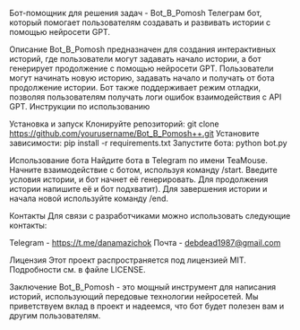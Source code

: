 Бот-помощник для решения задач - Bot_B_Pomosh
Телеграм бот, который помогает пользователям создавать и развивать истории с помощью нейросети GPT.

Описание
Bot_B_Pomosh предназначен для создания интерактивных историй, где пользователи могут задавать начало истории, а бот генерирует продолжение с помощью нейросети GPT. Пользователи могут начинать новую историю, задавать начало и получать от бота продолжение истории. Бот также поддерживает режим отладки, позволяя пользователям получать логи ошибок взаимодействия с API GPT.
Инструкции по использованию

Установка и запуск
Клонируйте репозиторий:
git clone https://github.com/yourusername/Bot_B_Pomosh++.git
Установите зависимости:
pip install -r requirements.txt
Запустите бота:
python bot.py

Использование бота
Найдите бота в Telegram по имени TeaMouse.
Начните взаимодействие с ботом, используя команду /start.
Введите условия истории, и бот начнет её генерировать.
Для продолжения истории напишите её и бот подхватит).
Для завершения истории и начала новой используйте команду /end.

Контакты
Для связи с разработчиками можно использовать следующие контакты:

Telegram - https://t.me/danamazichok
Почта - debdead1987@gmail.com 

Лицензия
Этот проект распространяется под лицензией MIT. Подробности см. в файле LICENSE.

Заключение
Bot_B_Pomosh - это мощный инструмент для написания историй, использующий передовые технологии нейросетей. Мы приветствуем вклад в проект и надеемся, что бот будет полезен вам и другим пользователям.
